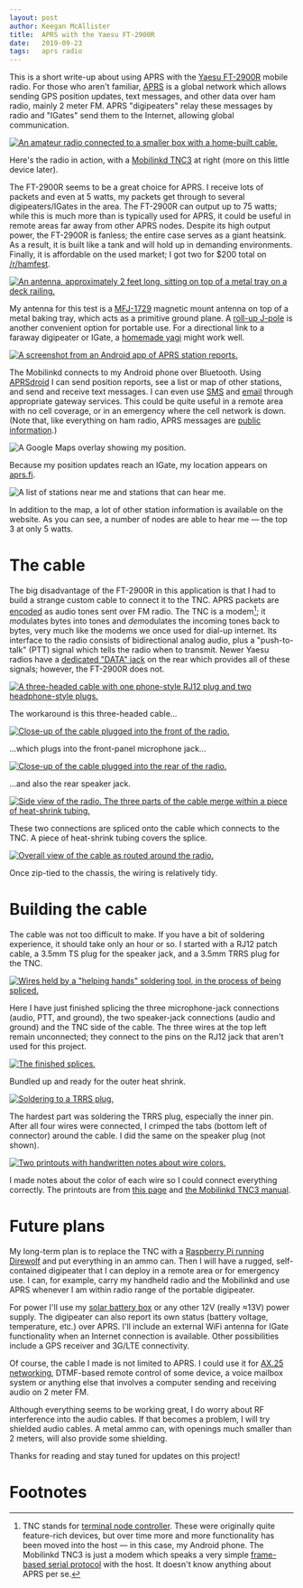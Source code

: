 ```yaml
---
layout: post
author: Keegan McAllister
title:  APRS with the Yaesu FT-2900R
date:   2019-09-23
tags:   aprs radio
---
```


This is a short write-up about using APRS with the [Yaesu
FT-2900R](https://www.universal-radio.com/catalog/fm_txvrs/2900.html) mobile
radio. For those who aren't familiar,
[APRS](https://en.wikipedia.org/wiki/Automatic_Packet_Reporting_System) is a
global network which allows sending GPS position updates, text messages, and
other data over ham radio, mainly 2 meter FM. APRS "digipeaters" relay these
messages by radio and "IGates" send them to the Internet, allowing global
communication.

[![An amateur radio connected to a smaller box with a home-built cable.](/skywave/assets/2019-09-23-ft2900r-aprs/small/01-radio-with-tnc.jpg)](/skywave/assets/2019-09-23-ft2900r-aprs/orig/01-radio-with-tnc.jpg)

Here's the radio in action, with a [Mobilinkd
TNC3](https://store.mobilinkd.com/products/mobilinkd-tnc3) at right (more on
this little device later).

The FT-2900R seems to be a great choice for APRS. I receive lots of packets and
even at 5 watts, my packets get through to several digipeaters/IGates in the
area. The FT-2900R can output up to 75 watts; while this is much more than is
typically used for APRS, it could be useful in remote areas far away from other
APRS nodes. Despite its high output power, the FT-2900R is fanless; the entire
case serves as a giant heatsink. As a result, it is built like a tank and will
hold up in demanding environments. Finally, it is affordable on the used
market; I got two for $200 total on
[/r/hamfest](https://www.reddit.com/r/hamfest).

[![An antenna, approximately 2 feet long, sitting on top of a metal tray on a deck railing.](/skywave/assets/2019-09-23-ft2900r-aprs/small/02-antenna.jpg)](/skywave/assets/2019-09-23-ft2900r-aprs/orig/02-antenna.jpg)

My antenna for this test is a
[MFJ-1729](https://www.mfjenterprises.com/Product.php?productid=MFJ-1729)
magnetic mount antenna on top of a metal baking tray, which acts as a primitive
ground plane. A [roll-up
J-pole](https://www.work-sat.com/Antennas_files/FONG-DBJ2.pdf) is another
convenient option for portable use. For a directional link to a faraway
digipeater or IGate, a [homemade
yagi](http://theleggios.net/wb2hol/projects/rdf/tape_bm.htm) might work well.

[![A screenshot from an Android app of APRS station reports.](/skywave/assets/2019-09-23-ft2900r-aprs/small/03-aprsdroid.png)](/skywave/assets/2019-09-23-ft2900r-aprs/orig/03-aprsdroid.png)

The Mobilinkd connects to my Android phone over Bluetooth. Using
[APRSdroid](https://aprsdroid.org) I can send position reports, see a list or
map of other stations, and send and receive text messages. I can even use
[SMS](https://smsgte.org) and [email](https://winlink.org/APRSLink) through
appropriate gateway services. This could be quite useful in a remote area with
no cell coverage, or in an emergency where the cell network is down. (Note
that, like everything on ham radio, APRS messages are [public
information](https://aprs.link/app/aprs/stations/messages-SMSGTE).)

![A Google Maps overlay showing my position.](/skywave/assets/2019-09-23-ft2900r-aprs/orig/04-map.png)

Because my position updates reach an IGate, my location appears on
[aprs.fi](https://aprs.fi).

![A list of stations near me and stations that can hear
me.](/skywave/assets/2019-09-23-ft2900r-aprs/orig/05-station-list.png)

In addition to the map, a lot of other station information is available on the
website.  As you can see, a number of nodes are able to hear me — the top 3 at
only 5 watts.

# The cable

The big disadvantage of the FT-2900R in this application is that I had to build
a strange custom cable to connect it to the TNC.  APRS packets are
[encoded](https://en.wikipedia.org/wiki/Bell_202_modem) as audio tones sent
over FM radio. The TNC is a modem[^1]; it *mo*dulates bytes into tones and
*dem*odulates the incoming tones back to bytes, very much like the modems we
once used for dial-up internet. Its interface to the radio consists of
bidirectional analog audio, plus a "push-to-talk" (PTT) signal which tells the
radio when to transmit. Newer Yaesu radios have a [dedicated "DATA"
jack](https://www.soundcardpacket.org/7miniDIN.aspx) on the rear which provides
all of these signals; however, the FT-2900R does not.

[![A three-headed cable with one phone-style RJ12 plug and two headphone-style
plugs.](/skywave/assets/2019-09-23-ft2900r-aprs/small/06-the-cable.jpg)](/skywave/assets/2019-09-23-ft2900r-aprs/orig/06-the-cable.jpg)

The workaround is this three-headed cable...

[![Close-up of the cable plugged into the front of the radio.](/skywave/assets/2019-09-23-ft2900r-aprs/small/07-front-connector.jpg)](/skywave/assets/2019-09-23-ft2900r-aprs/orig/07-front-connector.jpg)

...which plugs into the front-panel microphone jack...

[![Close-up of the cable plugged into the rear of the
radio.](/skywave/assets/2019-09-23-ft2900r-aprs/small/08-rear-connector.jpg)](/skywave/assets/2019-09-23-ft2900r-aprs/orig/08-rear-connector.jpg)

...and also the rear speaker jack.

[![Side view of the radio. The three parts of the cable merge within a piece of
heat-shrink
tubing.](/skywave/assets/2019-09-23-ft2900r-aprs/small/09-side-view.jpg)](/skywave/assets/2019-09-23-ft2900r-aprs/orig/09-side-view.jpg)

These two connections are spliced onto the cable which connects to the TNC. A
piece of heat-shrink tubing covers the splice.

[![Overall view of the cable as routed around the radio.](/skywave/assets/2019-09-23-ft2900r-aprs/small/10-cable-installed.jpg)](/skywave/assets/2019-09-23-ft2900r-aprs/orig/10-cable-installed.jpg)

Once zip-tied to the chassis, the wiring is relatively tidy.

# Building the cable

The cable was not too difficult to make. If you have a bit of soldering
experience, it should take only an hour or so. I started with a RJ12 patch
cable, a 3.5mm TS plug for the speaker jack, and a 3.5mm TRRS plug for the TNC.

[![Wires held by a "helping hands" soldering tool, in the process of being spliced.](/skywave/assets/2019-09-23-ft2900r-aprs/small/11-build-1.jpg)](/skywave/assets/2019-09-23-ft2900r-aprs/orig/11-build-1.jpg)

Here I have just finished splicing the three microphone-jack connections
(audio, PTT, and ground), the two speaker-jack connections (audio and ground)
and the TNC side of the cable. The three wires at the top left remain
unconnected; they connect to the pins on the RJ12 jack that aren't used for
this project.

[![The finished splices.](/skywave/assets/2019-09-23-ft2900r-aprs/small/12-build-2.jpg)](/skywave/assets/2019-09-23-ft2900r-aprs/orig/12-build-2.jpg)

Bundled up and ready for the outer heat shrink.

[![Soldering to a TRRS plug.](/skywave/assets/2019-09-23-ft2900r-aprs/small/13-build-3.jpg)](/skywave/assets/2019-09-23-ft2900r-aprs/orig/13-build-3.jpg)

The hardest part was soldering the TRRS plug, especially the inner pin. After
all four wires were connected, I crimped the tabs (bottom left of connector)
around the cable. I did the same on the speaker plug (not shown).

[![Two printouts with handwritten notes about wire colors.](/skywave/assets/2019-09-23-ft2900r-aprs/small/14-build-notes.jpg)](/skywave/assets/2019-09-23-ft2900r-aprs/orig/14-build-notes.jpg)

I made notes about the color of each wire so I could connect everything
correctly. The printouts are from [this
page](http://kf3g25cw.altervista.org/Links/FT-2900R_MFJ-1270X_Cable/FT-2900R_MFJ-1270X_Cable.01.html)
and [the Mobilinkd TNC3
manual](https://mobilinkd.s3.amazonaws.com/TNC3/MobilinkdTNC3.pdf).

# Future plans

My long-term plan is to replace the TNC with a [Raspberry Pi running
Direwolf](https://github.com/wb2osz/direwolf/blob/master/doc/Raspberry-Pi-APRS.pdf)
and put everything in an ammo can. Then I will have a rugged, self-contained
digipeater that I can deploy in a remote area or for emergency use.  I can, for
example, carry my handheld radio and the Mobilinkd and use APRS whenever I am within
radio range of the portable digipeater.

For power I'll use my [solar battery
box](/skywave/2019/07/15/solar-battery.html) or any other 12V (really ≈13V)
power supply. The digipeater can also report its own status (battery voltage,
temperature, etc.) over APRS. I'll include an external WiFi antenna for IGate
functionality when an Internet connection is available. Other possibilities
include a GPS receiver and 3G/LTE connectivity.

Of course, the cable I made is not limited to APRS. I could use it for [AX.25
networking](https://en.wikipedia.org/wiki/AX.25), DTMF-based remote control of
some device, a voice mailbox system or anything else that involves a computer
sending and receiving audio on 2 meter FM.

Although everything seems to be working great, I do worry about RF interference
into the audio cables. If that becomes a problem, I will try shielded audio
cables.  A metal ammo can, with openings much smaller than 2 meters, will also
provide some shielding.

Thanks for reading and stay tuned for updates on this project!

# Footnotes

[^1]: TNC stands for [terminal node controller](https://en.wikipedia.org/wiki/Terminal_node_controller). These were originally quite feature-rich devices, but over time more and more functionality has been moved into the host — in this case, my Android phone. The Mobilinkd TNC3 is just a modem which speaks a very simple [frame-based serial protocol](https://en.wikipedia.org/wiki/KISS_(TNC)) with the host. It doesn't know anything about APRS per se.
